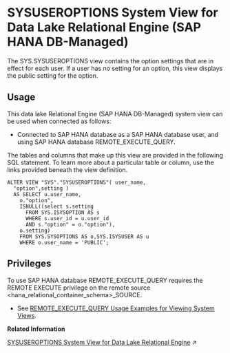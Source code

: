 <!-- loioa018f0df6763447ab609c4ab1da372e4 -->

# SYSUSEROPTIONS System View for Data Lake Relational Engine \(SAP HANA DB-Managed\)

The SYS.SYSUSEROPTIONS view contains the option settings that are in effect for each user. If a user has no setting for an option, this view displays the public setting for the option.



## Usage

This data lake Relational Engine \(SAP HANA DB-Managed\) system view can be used when connected as follows:

-   Connected to SAP HANA database as a SAP HANA database user, and using SAP HANA database REMOTE\_EXECUTE\_QUERY.




The tables and columns that make up this view are provided in the following SQL statement. To learn more about a particular table or column, use the links provided beneath the view definition.

```
ALTER VIEW "SYS"."SYSUSEROPTIONS"( user_name,
  "option",setting ) 
  AS SELECT u.user_name,
    o."option",
    ISNULL((select s.setting
      FROM SYS.ISYSOPTION AS s
      WHERE s.user_id = u.user_id
      AND s."option" = o."option"),
    o.setting)
    FROM SYS.SYSOPTIONS AS o,SYS.ISYSUSER AS u
    WHERE o.user_name = 'PUBLIC';
```



<a name="loioa018f0df6763447ab609c4ab1da372e4__section_gj1_wy1_4yb"/>

## Privileges

To use SAP HANA database REMOTE\_EXECUTE\_QUERY requires the REMOTE EXECUTE privilege on the remote source <hana\_relational\_container\_schema\>\_SOURCE.

-   See [REMOTE\_EXECUTE\_QUERY Usage Examples for Viewing System Views](https://help.sap.com/docs/SAP_HANA_DATA_LAKE/a898e08b84f21015969fa437e89860c8/ada51c0074354a5f99b60c14cffb653c.html).

**Related Information**  


[SYSUSEROPTIONS System View for Data Lake Relational Engine](https://help.sap.com/viewer/19b3964099384f178ad08f2d348232a9/2023_4_QRC/en-US/3beb12fb6c5f1014801ab7c27ce3cf22.html "The SYS.SYSUSEROPTIONS view contains the option settings that are in effect for each user. If a user has no setting for an option, this view displays the public setting for the option.") :arrow_upper_right:

